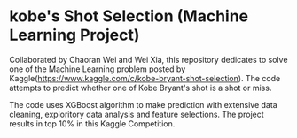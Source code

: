 # kobe's Shot Selection (Machine Learning Project)

Collaborated by Chaoran Wei and Wei Xia, this repository dedicates to solve one of the Machine Learning problem posted by Kaggle(https://www.kaggle.com/c/kobe-bryant-shot-selection). 
The code attempts to predict whether one of Kobe Bryant's shot is a shot or miss.

The code uses XGBoost algorithm to make prediction with extensive data cleaning, exploritory data analysis and feature selections. The project results in top 10% in this Kaggle Competition.
